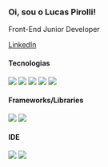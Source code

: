 ### Oi, sou o Lucas Pirolli!

Front-End Junior Developer

<a href="https:/" target="_blank">LinkedIn</a><br>

#### Tecnologias
<p>
  <img src="https://img.shields.io/badge/JS-F7DF1E?style=for-the-badge&logo=javascript&logoColor=black" />
  <img src="https://img.shields.io/badge/CSS3-1572B6?style=for-the-badge&logo=css3&logoColor=white" />
  <img src="https://img.shields.io/badge/HTML5-E34F26?style=for-the-badge&logo=html5&logoColor=white" />
  <img src="https://img.shields.io/badge/GIT-c9510c?style=for-the-badge&logo=git&logoColor=white" />
  <img src="https://img.shields.io/badge/GITFLOW-333?style=for-the-badge&logo=git&logoColor=white" />

#### Frameworks/Libraries  
<p>
  <img src="https://img.shields.io/badge/React-61DBFB?style=for-the-badge&logo=react&logoColor=black" />
  <img src="https://img.shields.io/badge/Chakra UI-61DBFB?style=for-the-badge&logo=chakraui&logoColor=black" />
</p>

#### IDE 
<p>
  <img src="https://img.shields.io/badge/VSCODE-0078d7?style=for-the-badge&logo=visualstudiocode&logoColor=black" />
  <img src="https://img.shields.io/badge/WEBSTORM-f5ed00?style=for-the-badge&logo=jetbrains&logoColor=black" />
</p>
